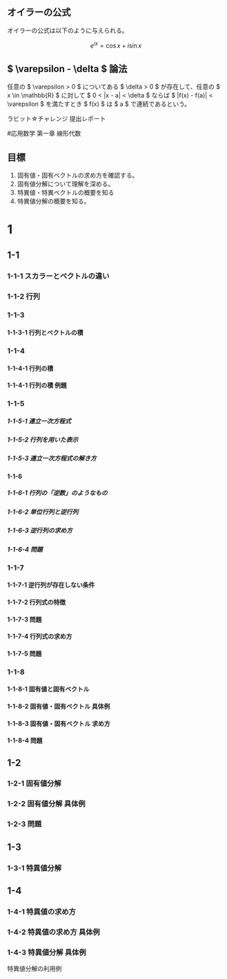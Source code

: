 <script async src="https://cdnjs.cloudflare.com/ajax/libs/mathjax/2.7.0/MathJax.js?config=TeX-AMS_CHTML"></script>
<script type="text/x-mathjax-config">
 MathJax.Hub.Config({
 tex2jax: {
 inlineMath: [["\\(","\\)"] ],
 displayMath: [ ['$$','$$'], ["\\[","\\]"] ]
 }
 });
</script>

## オイラーの公式
オイラーの公式は以下のように与えられる。

$$ e^{i x} = \cos{x} + i \sin{x} $$

##  $ \varepsilon - \delta $ 論法
任意の $ \varepsilon > 0 $ についてある $ \delta > 0 $ が存在して、任意の $ x \in \mathbb{R} $ に対して $ 0 < |x - a| < \delta $ ならば $ |f(x) - f(a)| < \varepsilon $ を満たすとき $ f(x) $ は $ a $ で連続であるという。

ラビット☆チャレンジ 提出レポート

#応用数学 第一章 線形代数

## 目標
1. 固有値・固有ベクトルの求め方を確認する。
2. 固有値分解について理解を深める。
3. 特異値・特異ベクトルの概要を知る
4. 特異値分解の概要を知る。

# 1
## 1-1
### 1-1-1 スカラーとベクトルの違い

### 1-1-2 行列
### 1-1-3
#### 1-1-3-1 行列とベクトルの積
### 1-1-4
#### 1-1-4-1 行列の積
#### 1-1-4-1 行列の積 例題
### 1-1-5
##### 1-1-5-1 連立一次方程式
##### 1-1-5-2 行列を用いた表示
##### 1-1-5-3 連立一次方程式の解き方
#### 1-1-6
##### 1-1-6-1 行列の「逆数」のようなもの
##### 1-1-6-2 単位行列と逆行列
##### 1-1-6-3 逆行列の求め方
##### 1-1-6-4 問題
### 1-1-7
#### 1-1-7-1 逆行列が存在しない条件
#### 1-1-7-2 行列式の特徴
#### 1-1-7-3 問題
#### 1-1-7-4 行列式の求め方
#### 1-1-7-5 問題
### 1-1-8
#### 1-1-8-1 固有値と固有ベクトル
#### 1-1-8-2 固有値・固有ベクトル 具体例
#### 1-1-8-3 固有値・固有ベクトル 求め方
#### 1-1-8-4 問題
## 1-2
### 1-2-1 固有値分解
### 1-2-2 固有値分解 具体例
### 1-2-3 問題
## 1-3
### 1-3-1 特異値分解
## 1-4
### 1-4-1 特異値の求め方
### 1-4-2 特異値の求め方 具体例
### 1-4-3 特異値分解 具体例

特異値分解の利用例



